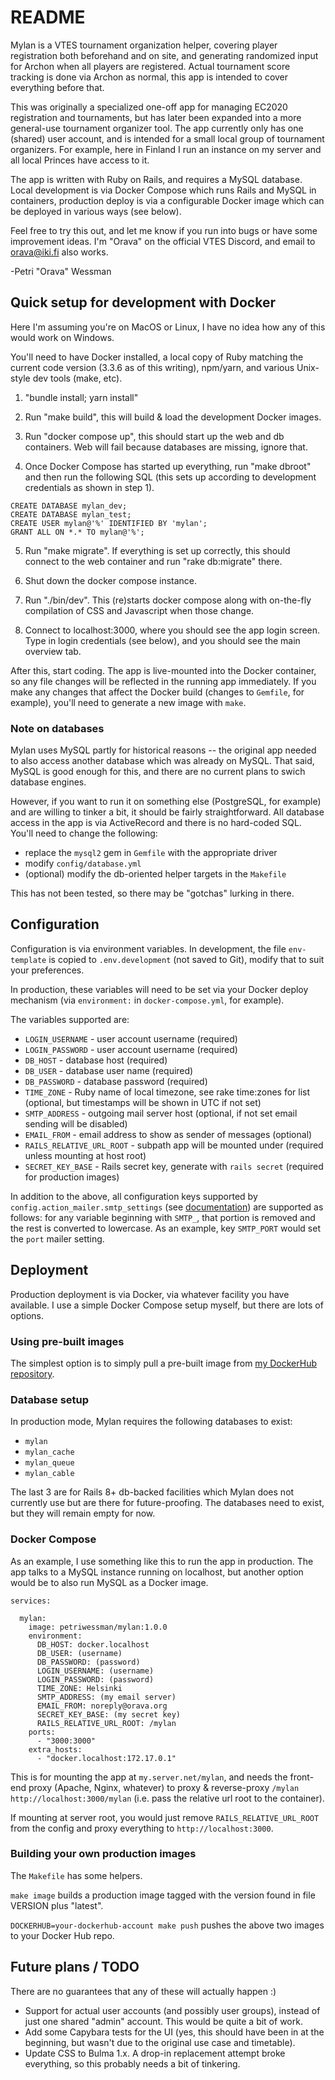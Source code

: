# README

Mylan is a VTES tournament organization helper, covering player registration
both beforehand and on site, and generating randomized input for Archon when all
players are registered. Actual tournament score tracking is done via
Archon as normal, this app is intended to cover everything before that.

This was originally a specialized one-off app for managing EC2020
registration and tournaments, but has later been expanded into a more general-use
tournament organizer tool. The app currently only has one (shared) user account, and
is intended for a small local group of tournament organizers. For example,
here in Finland I run an instance on my server and all local Princes
have access to it.

The app is written with Ruby on Rails, and requires a MySQL database. 
Local development is via Docker Compose which runs Rails and MySQL in
containers, production deploy is via a configurable Docker image 
which can be deployed in various ways (see below).

Feel free to try this out, and let me know if you run into bugs
or have some improvement ideas. I'm "Orava" on the official VTES Discord,
and email to orava@iki.fi also works.

-Petri "Orava" Wessman

## Quick setup for development with Docker

Here I'm assuming you're on MacOS or Linux, I have no idea how any of this would work on Windows.

You'll need to have Docker installed, a local copy of Ruby matching the 
current code version (3.3.6 as of this writing), npm/yarn, and various Unix-style dev tools
(make, etc).

1. "bundle install; yarn install"

2. Run "make build", this will build & load the development Docker images.

3. Run "docker compose up", this should start up the web and db
containers. Web will fail because databases are missing, ignore that.

4. Once Docker Compose has started up everything, run "make dbroot"
and then run the following SQL (this sets up according to development
credentials as shown in step 1).

```
CREATE DATABASE mylan_dev;
CREATE DATABASE mylan_test;
CREATE USER mylan@'%' IDENTIFIED BY 'mylan';
GRANT ALL ON *.* TO mylan@'%';
```

5. Run "make migrate". If everything is set up correctly, this should
connect to the web container and run "rake db:migrate" there.

6. Shut down the docker compose instance.

7. Run "./bin/dev". This (re)starts docker compose along with
on-the-fly compilation of CSS and Javascript when those change.

8. Connect to localhost:3000, where you should see the app login
screen. Type in login credentials (see below), and you should see the
main overview tab.

After this, start coding. The app is live-mounted into the Docker container,
so any file changes will be reflected in the running app immediately.
If you make any changes that affect the Docker build (changes to `Gemfile`, for example),
you'll need to generate a new image with `make`.

### Note on databases

Mylan uses MySQL partly for historical reasons -- the original app needed to also access
another database which was already on MySQL. That said, MySQL is good enough for this, 
and there are no current plans to swich database engines.

However, if you want to run it on something else (PostgreSQL, for example) 
and are willing to tinker a bit, it should be fairly straightforward. 
All database access in the app is via ActiveRecord and there is no
hard-coded SQL. You'll need to change the following:

- replace the `mysql2` gem in `Gemfile` with the appropriate driver
- modify `config/database.yml`
- (optional) modify the db-oriented helper targets in the `Makefile`

This has not been tested, so there may be "gotchas" lurking in there.

## Configuration

Configuration is via environment variables. In development, the file 
`env-template` is copied to `.env.development` (not saved to Git),
modify that to suit your preferences.

In production, these variables will need to be set via your Docker deploy
mechanism (via `environment:` in `docker-compose.yml`, for example).

The variables supported are:

- `LOGIN_USERNAME` - user account username (required)
- `LOGIN_PASSWORD` - user account username (required)
- `DB_HOST` - database host (required)
- `DB_USER` - database user name (required)
- `DB_PASSWORD` - database password (required)
- `TIME_ZONE` - Ruby name of local timezone, see rake time:zones for list (optional, but timestamps will be shown in UTC if not set)
- `SMTP_ADDRESS` - outgoing mail server host (optional, if not set email sending will be disabled)
- `EMAIL_FROM` - email address to show as sender of messages (optional)
- `RAILS_RELATIVE_URL_ROOT` - subpath app will be mounted under (required unless mounting at host root)
- `SECRET_KEY_BASE` - Rails secret key, generate with `rails secret` (required for production images)

In addition to the above, all configuration keys supported
by `config.action_mailer.smtp_settings` (see
[documentation](https://guides.rubyonrails.org/configuring.html#configuring-action-mailer))
are supported as follows: for any variable beginning with `SMTP_`, that portion is
removed and the rest is converted to lowercase. As an example,
key `SMTP_PORT` would set the `port` mailer setting.

## Deployment

Production deployment is via Docker, via whatever facility you have available.
I use a simple Docker Compose setup myself, but there are lots of options. 

### Using pre-built images

The simplest option is to simply pull a pre-built image from
[my DockerHub repository](https://hub.docker.com/r/petriwessman/mylan).

### Database setup

In production mode, Mylan requires the following databases to exist:

- `mylan`
- `mylan_cache`
- `mylan_queue`
- `mylan_cable`

The last 3 are for Rails 8+ db-backed facilities which Mylan does not currently 
use but are there for future-proofing. The databases need to exist, but they will
remain empty for now.

### Docker Compose

As an example, I use something like this to run the app in production. 
The app talks to a MySQL instance running on localhost, but another
option would be to also run MySQL as a Docker image.

```
services:

  mylan:
    image: petriwessman/mylan:1.0.0
    environment:
      DB_HOST: docker.localhost
      DB_USER: (username)
      DB_PASSWORD: (password)
      LOGIN_USERNAME: (username)
      LOGIN_PASSWORD: (password)
      TIME_ZONE: Helsinki
      SMTP_ADDRESS: (my email server)
      EMAIL_FROM: noreply@orava.org
      SECRET_KEY_BASE: (my secret key)
      RAILS_RELATIVE_URL_ROOT: /mylan
    ports:
      - "3000:3000"
    extra_hosts:
      - "docker.localhost:172.17.0.1"
```

This is for mounting the app at `my.server.net/mylan`, and needs the front-end 
proxy (Apache, Nginx, whatever) to proxy & reverse-proxy 
`/mylan http://localhost:3000/mylan` (i.e. pass the relative url root to
the container).

If mounting at server root, you would just remove `RAILS_RELATIVE_URL_ROOT` 
from the config and proxy everything to `http://localhost:3000`.

### Building your own production images

The `Makefile` has some helpers.

`make image` builds a production image tagged with the version found
in file VERSION plus "latest".

`DOCKERHUB=your-dockerhub-account make push` pushes the above two images
to your Docker Hub repo.

## Future plans / TODO

There are no guarantees that any of these will actually happen :)

- Support for actual user accounts (and possibly user groups), instead of just one shared "admin" account. This would be quite a bit of work.
- Add some Capybara tests for the UI (yes, this should have been in at the beginning, but wasn't due to the original use case and timetable).
- Update CSS to Bulma 1.x. A drop-in replacement attempt broke everything, so this probably needs a bit of tinkering.

